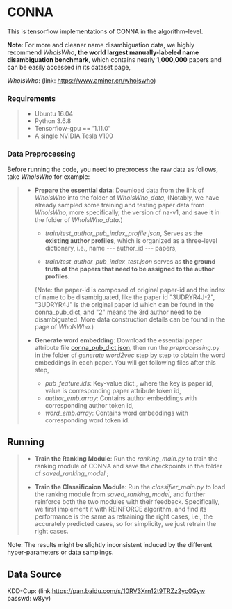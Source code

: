 # CONNA

This is tensorflow implementations of CONNA in the algorithm-level.



**Note**: For more and cleaner name disambiguation data, we highly recommend *WhoIsWho*, **the world largest manually-labeled name disambiguation benchmark**, which contains nearly **1,000,000** papers and can be easily accessed in its dataset page, 

*WhoIsWho*: (link: https://www.aminer.cn/whoiswho)



### Requirements

>- Ubuntu 16.04
>- Python 3.6.8
>- Tensorflow-gpu == '1.11.0'
>- A single NVIDIA Tesla V100



### Data Preprocessing

Before running the code, you need to  preprocess the raw data as follows, take *WhoIsWho* for example:

>+ **Prepare the essential data**: Download data from the link of *WhoIsWho* into the folder of *WhoIsWho_data*, (Notably, we have already sampled some training and testing paper data from *WhoIsWho*, more specifically, the version of na-v1, and save it in the folder of *WhoIsWho_data*.) 
>
>   + *train/test_author_pub_index_profile.json*, Serves as the **existing author profiles**, which is organized as a three-level dictionary, i.e., name --- author_id --- papers,
>
>   + *train/test_author_pub_index_test.json* serves as **the ground truth of the papers that need to be assigned to the author profiles**.
>
>    (Note: the paper-id is composed of original paper-id and the index of name to be disambiguated, like the paper id "3UDRYR4J-2", "3UDRYR4J" is the original paper id which can be found in the conna_pub_dict, and "2" means the 3rd author need to be disambiguated. More data construction details can be found in the page of *WhoIsWho*.) 
>
>
>
>+ **Generate word embedding**:  Download the essential paper attribute file [conna_pub_dict.json](https://lfs.aminer.cn/misc/ND-data/conna_pub_dict.json), then run the *preprocessing.py* in the folder of *generate word2vec* step by step to obtain the word embeddings in each paper. You will get following files after this step,
>     + *pub_feature.ids*: Key-value dict., where the key is paper id, value is corresponding paper attribute token id,
>     + *author_emb.array*: Contains author embeddings with corresponding author token id,
>     + *word_emb.array*: Contains word embeddings with corresponding word token id.
>



## Running

>+ **Train the Ranking Module**: Run the *ranking_main.py* to train the ranking module of CONNA and save the checkpoints in the folder of *saved_ranking_model* ; 
>
> 
>
>+ **Train the Classificaion Module**: Run the *classifier_main.py* to load the ranking module from *saved_ranking_model*, and further reinforce both the two modules with their feedback. Specifically,  we first implement it with REINFORCE algorithm, and find its performance is the same as retraining the right cases, i.e., the accurately predicted cases, so for simplicity, we just retrain the right cases.



Note: The results might be slightly inconsistent induced by the different hyper-parameters or data samplings.



## Data Source

KDD-Cup: (link:https://pan.baidu.com/s/10RV3Xrn12t9TRZz2yc0Gyw  passwd: w8yv)





